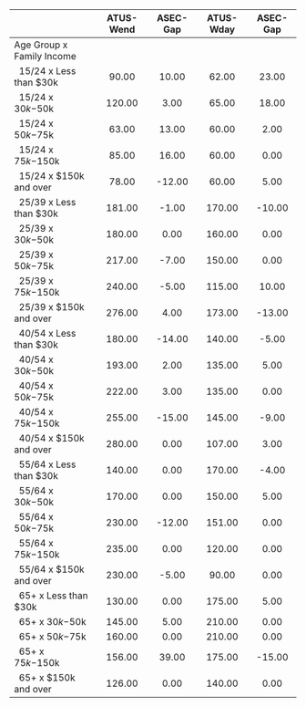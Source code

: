 
|                      |    ATUS-Wend |     ASEC-Gap |    ATUS-Wday |     ASEC-Gap |
| -------------------- | :----------: | :----------: | :----------: | :----------: |
| Age Group x Family Income |              |              |              |              |
| &nbsp;&nbsp;15/24 x Less than $30k |        90.00 |        10.00 |        62.00 |        23.00 |
| &nbsp;&nbsp;15/24 x $30k-$50k |       120.00 |         3.00 |        65.00 |        18.00 |
| &nbsp;&nbsp;15/24 x $50k-$75k |        63.00 |        13.00 |        60.00 |         2.00 |
| &nbsp;&nbsp;15/24 x $75k-$150k |        85.00 |        16.00 |        60.00 |         0.00 |
| &nbsp;&nbsp;15/24 x $150k and over |        78.00 |       -12.00 |        60.00 |         5.00 |
| &nbsp;&nbsp;25/39 x Less than $30k |       181.00 |        -1.00 |       170.00 |       -10.00 |
| &nbsp;&nbsp;25/39 x $30k-$50k |       180.00 |         0.00 |       160.00 |         0.00 |
| &nbsp;&nbsp;25/39 x $50k-$75k |       217.00 |        -7.00 |       150.00 |         0.00 |
| &nbsp;&nbsp;25/39 x $75k-$150k |       240.00 |        -5.00 |       115.00 |        10.00 |
| &nbsp;&nbsp;25/39 x $150k and over |       276.00 |         4.00 |       173.00 |       -13.00 |
| &nbsp;&nbsp;40/54 x Less than $30k |       180.00 |       -14.00 |       140.00 |        -5.00 |
| &nbsp;&nbsp;40/54 x $30k-$50k |       193.00 |         2.00 |       135.00 |         5.00 |
| &nbsp;&nbsp;40/54 x $50k-$75k |       222.00 |         3.00 |       135.00 |         0.00 |
| &nbsp;&nbsp;40/54 x $75k-$150k |       255.00 |       -15.00 |       145.00 |        -9.00 |
| &nbsp;&nbsp;40/54 x $150k and over |       280.00 |         0.00 |       107.00 |         3.00 |
| &nbsp;&nbsp;55/64 x Less than $30k |       140.00 |         0.00 |       170.00 |        -4.00 |
| &nbsp;&nbsp;55/64 x $30k-$50k |       170.00 |         0.00 |       150.00 |         5.00 |
| &nbsp;&nbsp;55/64 x $50k-$75k |       230.00 |       -12.00 |       151.00 |         0.00 |
| &nbsp;&nbsp;55/64 x $75k-$150k |       235.00 |         0.00 |       120.00 |         0.00 |
| &nbsp;&nbsp;55/64 x $150k and over |       230.00 |        -5.00 |        90.00 |         0.00 |
| &nbsp;&nbsp;65+ x Less than $30k |       130.00 |         0.00 |       175.00 |         5.00 |
| &nbsp;&nbsp;65+ x $30k-$50k |       145.00 |         5.00 |       210.00 |         0.00 |
| &nbsp;&nbsp;65+ x $50k-$75k |       160.00 |         0.00 |       210.00 |         0.00 |
| &nbsp;&nbsp;65+ x $75k-$150k |       156.00 |        39.00 |       175.00 |       -15.00 |
| &nbsp;&nbsp;65+ x $150k and over |       126.00 |         0.00 |       140.00 |         0.00 |

